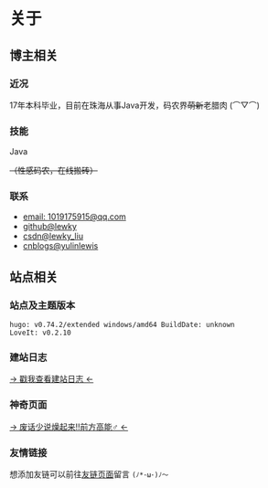 # 关于

## 博主相关

### 近况

17年本科毕业，目前在珠海从事Java开发，码农界~~萌新~~老腊肉 (⌒▽⌒)

### 技能

Java

~~（性感码农，在线搬砖）~~

### 联系

* <a href="javascript:void(0);">email: 1019175915@qq.com</a>
* <a href="https://github.com/lewky">github@lewky</a>
* <a href="https://blog.csdn.net/lewky_liu">csdn@lewky_liu</a>
* <a href="http://www.cnblogs.com/yulinlewis">cnblogs@yulinlewis</a>

## 站点相关

### 站点及主题版本

	hugo: v0.74.2/extended windows/amd64 BuildDate: unknown
	LoveIt: v0.2.10

### 建站日志

<a href="/posts/e62c38c4.html" target="_blank">→ 戳我查看建站日志 ←</a>

### 神奇页面

<a href="/funny/high" target="_blank">→ 废话少说燥起来!!前方高能♂ ←</a>

### 友情链接

想添加友链可以前往[友链页面](/friends)留言 `(ﾉ*･ω･)ﾉ～`